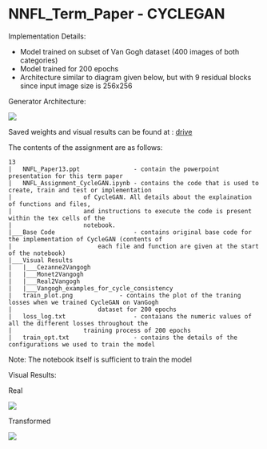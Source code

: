 # NNFL_Term_Paper - CYCLEGAN

Implementation Details:
 - Model trained on subset of Van Gogh dataset (400 images of both categories)
 - Model trained for 200 epochs
 - Architecture similar to diagram given below, but with 9 residual blocks since input image size is 256x256

Generator Architecture:

![](https://github.com/shreyas-bk/NNFL_Term_Paper/blob/main/CycleGAN%20Generator.png)

Saved weights and visual results can be found at : [drive](https://drive.google.com/drive/folders/1h9ZGkrj5Hko4MyniTpyXe2nR6i04oQ4l?usp=sharing)

The contents of the assignment are as follows:
```
13
|   NNFL_Paper13.ppt               - contain the powerpoint presentation for this term paper  
|   NNFL_Assignment_CycleGAN.ipynb - contains the code that is used to create, train and test or implementation
|				     of CycleGAN. All details about the explaination of functions and files, 
|				     and instructions to execute the code is present within the tex cells of the
|				     notebook.
|___Base Code                      - contains original base code for the implementation of CycleGAN (contents of 
|         			     each file and function are given at the start of the notebook)
|___Visual Results
|   |___Cezanne2Vangogh
|   |___Monet2Vangogh
|   |___Real2Vangogh
|   |___Vangogh_examples_for_cycle_consistency
|   train_plot.png        	   - contains the plot of the traning losses when we trained CycleGAN on VanGogh 
|			             dataset for 200 epochs
|   loss_log.txt                   - contaians the numeric values of all the different losses throughout the 
|				     training process of 200 epochs 
|   train_opt.txt                  - contains the details of the configurations we used to train the model
```
Note: The notebook itself is sufficient to train the model

Visual Results:

Real

![](https://github.com/shreyas-bk/NNFL_Term_Paper/blob/main/Visual%20Results/Cezanne2Vangogh/130_R.png)

Transformed

![](https://github.com/shreyas-bk/NNFL_Term_Paper/blob/main/Visual%20Results/Cezanne2Vangogh/130_F.png)

